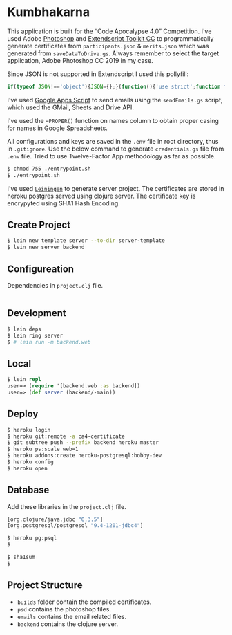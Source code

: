 # Kumbhakarna

This application is built for the “Code Apocalypse 4.0” Competition. I've used Adobe [Photoshop]("https://www.photoshop.com/") and [Extendscript Toolkit CC]("https://helpx.adobe.com/download-install/kb/creative-cloud-apps-download.html") to programmatically generate certificates from `participants.json` & `merits.json` which was generated from `saveDataToDrive.gs`. Always remember to select the target application, Adobe Photoshop CC 2019 in my case.

Since JSON is not supported in Extendscript I used this pollyfill:
```js
if(typeof JSON!=='object'){JSON={};}(function(){'use strict';function f(n){return n<10?'0'+n:n;}function this_value(){return this.valueOf();}if(typeof Date.prototype.toJSON!=='function'){Date.prototype.toJSON=function(){return isFinite(this.valueOf())?this.getUTCFullYear()+'-'+f(this.getUTCMonth()+1)+'-'+f(this.getUTCDate())+'T'+f(this.getUTCHours())+':'+f(this.getUTCMinutes())+':'+f(this.getUTCSeconds())+'Z':null;};Boolean.prototype.toJSON=this_value;Number.prototype.toJSON=this_value;String.prototype.toJSON=this_value;}var cx,escapable,gap,indent,meta,rep;function quote(string){escapable.lastIndex=0;return escapable.test(string)?'"'+string.replace(escapable,function(a){var c=meta[a];return typeof c==='string'?c:'\\u'+('0000'+a.charCodeAt(0).toString(16)).slice(-4);})+'"':'"'+string+'"';}function str(key,holder){var i,k,v,length,mind=gap,partial,value=holder[key];if(value&&typeof value==='object'&&typeof value.toJSON==='function'){value=value.toJSON(key);}if(typeof rep==='function'){value=rep.call(holder,key,value);}switch(typeof value){case'string':return quote(value);case'number':return isFinite(value)?String(value):'null';case'boolean':case'null':return String(value);case'object':if(!value){return'null';}gap+=indent;partial=[];if(Object.prototype.toString.apply(value)==='[object Array]'){length=value.length;for(i=0;i<length;i+=1){partial[i]=str(i,value)||'null';}v=partial.length===0?'[]':gap?'[\n'+gap+partial.join(',\n'+gap)+'\n'+mind+']':'['+partial.join(',')+']';gap=mind;return v;}if(rep&&typeof rep==='object'){length=rep.length;for(i=0;i<length;i+=1){if(typeof rep[i]==='string'){k=rep[i];v=str(k,value);if(v){partial.push(quote(k)+(gap?': ':':')+v);}}}}else{for(k in value){if(Object.prototype.hasOwnProperty.call(value,k)){v=str(k,value);if(v){partial.push(quote(k)+(gap?': ':':')+v);}}}}v=partial.length===0?'{}':gap?'{\n'+gap+partial.join(',\n'+gap)+'\n'+mind+'}':'{'+partial.join(',')+'}';gap=mind;return v;}}if(typeof JSON.stringify!=='function'){escapable=/[\\\"\u0000-\u001f\u007f-\u009f\u00ad\u0600-\u0604\u070f\u17b4\u17b5\u200c-\u200f\u2028-\u202f\u2060-\u206f\ufeff\ufff0-\uffff]/g;meta={'\b':'\\b','\t':'\\t','\n':'\\n','\f':'\\f','\r':'\\r','"':'\\"','\\':'\\\\'};JSON.stringify=function(value,replacer,space){var i;gap='';indent='';if(typeof space==='number'){for(i=0;i<space;i+=1){indent+=' ';}}else if(typeof space==='string'){indent=space;}rep=replacer;if(replacer&&typeof replacer!=='function'&&(typeof replacer!=='object'||typeof replacer.length!=='number')){throw new Error('JSON.stringify');}return str('',{'':value});};}if(typeof JSON.parse!=='function'){cx=/[\u0000\u00ad\u0600-\u0604\u070f\u17b4\u17b5\u200c-\u200f\u2028-\u202f\u2060-\u206f\ufeff\ufff0-\uffff]/g;JSON.parse=function(text,reviver){var j;function walk(holder,key){var k,v,value=holder[key];if(value&&typeof value==='object'){for(k in value){if(Object.prototype.hasOwnProperty.call(value,k)){v=walk(value,k);if(v!==undefined){value[k]=v;}else{delete value[k];}}}}return reviver.call(holder,key,value);}text=String(text);cx.lastIndex=0;if(cx.test(text)){text=text.replace(cx,function(a){return'\\u'+('0000'+a.charCodeAt(0).toString(16)).slice(-4);});}if(/^[\],:{}\s]*$/.test(text.replace(/\\(?:["\\\/bfnrt]|u[0-9a-fA-F]{4})/g,'@').replace(/"[^"\\\n\r]*"|true|false|null|-?\d+(?:\.\d*)?(?:[eE][+\-]?\d+)?/g,']').replace(/(?:^|:|,)(?:\s*\[)+/g,''))){j=eval('('+text+')');return typeof reviver==='function'?walk({'':j},''):j;}throw new SyntaxError('JSON.parse');};}}());
```

I've used [Google Apps Script]("https://script.google.com") to send emails using the `sendEmails.gs` script, which used the GMail, Sheets and Drive API.

I've used the `=PROPER()` function on names column to obtain proper casing for names in Google Spreadsheets.

All configurations and keys are saved in the `.env` file in root directory, thus in `.gitignore`. Use the below command to generate `credentials.gs` file from `.env` file. Tried to use Twelve-Factor App methodology as far as possible.
```bash
$ chmod 755 ./entrypoint.sh
$ ./entrypoint.sh
```

I've used [`Leiningen`]("https://leiningen.org/") to generate server project.
The certificates are stored in heroku postgres served using clojure server. The certificate key is encrypyted using SHA1 Hash Encoding.

## Create Project
```bash
$ lein new template server --to-dir server-template
$ lein new server backend
```

## Configureation
Dependencies in `project.clj` file.
```clj

```

## Development
```bash
$ lein deps
$ lein ring server
$ # lein run -m backend.web
```

## Local
```clj
$ lein repl
user=> (require '[backend.web :as backend])
user=> (def server (backend/-main))
```

## Deploy
```bash
$ heroku login
$ heroku git:remote -a ca4-certificate
$ git subtree push --prefix backend heroku master
$ heroku ps:scale web=1
$ heroku addons:create heroku-postgresql:hobby-dev
$ heroku config
$ heroku open
```

## Database
Add these libraries in the `project.clj` file.
```clj
[org.clojure/java.jdbc "0.3.5"]
[org.postgresql/postgresql "9.4-1201-jdbc4"]
```
```bash
$ heroku pg:psql
$
```
```bash
$ sha1sum 
$
```

## Project Structure
- `builds` folder contain the compiled certificates.
- `psd` contains the photoshop files.
- `emails` contains the email related files.
- `backend` contains the clojure server.

